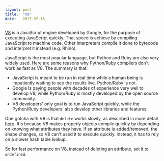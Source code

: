 ```yaml
---
layout: post
title:  "V8"
date:   2017-07-16
---
```


[V8](https://github.com/v8/v8/wiki) is a JavaScript engine developed by Google,
for the purpose of executing JavaScript quickly.
That speed is achieve by compiling JavaScript to machine code.
Other interpreters compile it done to bytecode and interpret it instead (e.g. Rhino).

JavaScript is the most popular language,
but Python and Ruby are also very widely used.
[Here](https://stackoverflow.com/questions/5168718/what-blocks-ruby-python-to-get-javascript-v8-speed)
are some reasons why Python/Ruby compilers don't work as fast as V8. The summary is that:
* JavaScript is meant to be run in real time while a 
	human being is impatiently waiting to see the results live. 
	Python/Ruby is not.
* Google is paying people with decades of experience very well to develop V8,
	while Python/Ruby is mostly developed by the open source community.
* V8 developers' only goal is to run JavaScript quickly, while the Python/Ruby developers'
	also develop other libraries and features.

One gotcha with V8 is that `delete` works slowly,
as described in more detail [here](https://www.nearform.com/blog/node-js-is-getting-a-new-v8-with-turbofan/).
It's because V8 makes properly objects compile quickly 
by depending on knowing what attributes they have.
If an attribute is added/removed, the shape changes,
so V8 can't used it to execute quickly.
Instead, it has to rely on a slower hash table lookup.

So for fast performance on V8, instead of deleting an attribute, 
set it to `undefined`.

